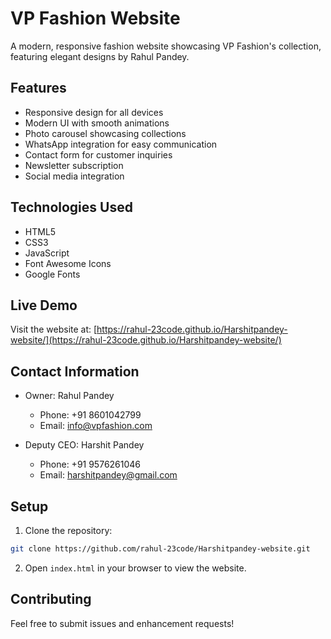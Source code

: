 # VP Fashion Website

A modern, responsive fashion website showcasing VP Fashion's collection, featuring elegant designs by Rahul Pandey.

## Features

- Responsive design for all devices
- Modern UI with smooth animations
- Photo carousel showcasing collections
- WhatsApp integration for easy communication
- Contact form for customer inquiries
- Newsletter subscription
- Social media integration

## Technologies Used

- HTML5
- CSS3
- JavaScript
- Font Awesome Icons
- Google Fonts

## Live Demo

Visit the website at: [https://rahul-23code.github.io/Harshitpandey-website/](https://rahul-23code.github.io/Harshitpandey-website/)

## Contact Information

- Owner: Rahul Pandey
  - Phone: +91 8601042799
  - Email: info@vpfashion.com

- Deputy CEO: Harshit Pandey
  - Phone: +91 9576261046
  - Email: harshitpandey@gmail.com

## Setup

1. Clone the repository:
```bash
git clone https://github.com/rahul-23code/Harshitpandey-website.git
```

2. Open `index.html` in your browser to view the website.

## Contributing

Feel free to submit issues and enhancement requests! 